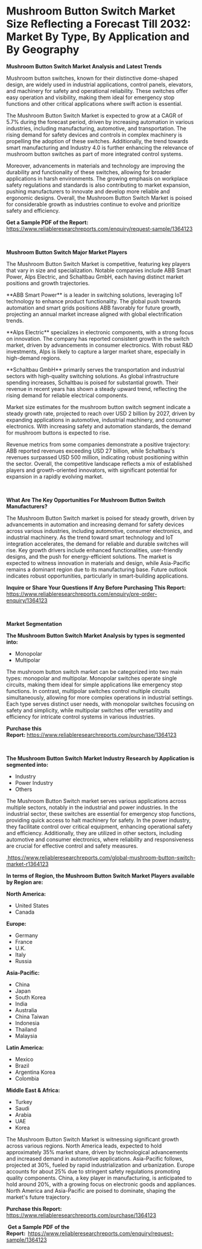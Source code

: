 <p><h1>Mushroom Button Switch Market Size Reflecting a Forecast Till 2032: Market By Type, By Application and By Geography</h1></p><p><strong>Mushroom Button Switch Market Analysis and Latest Trends</strong></p>
<p><p>Mushroom button switches, known for their distinctive dome-shaped design, are widely used in industrial applications, control panels, elevators, and machinery for safety and operational reliability. These switches offer easy operation and visibility, making them ideal for emergency stop functions and other critical applications where swift action is essential.</p><p>The Mushroom Button Switch Market is expected to grow at a CAGR of 5.7% during the forecast period, driven by increasing automation in various industries, including manufacturing, automotive, and transportation. The rising demand for safety devices and controls in complex machinery is propelling the adoption of these switches. Additionally, the trend towards smart manufacturing and Industry 4.0 is further enhancing the relevance of mushroom button switches as part of more integrated control systems.</p><p>Moreover, advancements in materials and technology are improving the durability and functionality of these switches, allowing for broader applications in harsh environments. The growing emphasis on workplace safety regulations and standards is also contributing to market expansion, pushing manufacturers to innovate and develop more reliable and ergonomic designs. Overall, the Mushroom Button Switch Market is poised for considerable growth as industries continue to evolve and prioritize safety and efficiency.</p></p>
<p><strong>Get a Sample PDF of the Report:&nbsp;</strong> <a href="https://www.reliableresearchreports.com/enquiry/request-sample/1364123?utm_campaign=3225&utm_medium=2&utm_source=Github&utm_content=ia&utm_term=16042025&utm_id=mushroom-button-switch">https://www.reliableresearchreports.com/enquiry/request-sample/1364123</a></p>
<p>&nbsp;</p>
<p><strong>Mushroom Button Switch Major Market Players</strong></p>
<p><p>The Mushroom Button Switch Market is competitive, featuring key players that vary in size and specialization. Notable companies include ABB Smart Power, Alps Electric, and Schaltbau GmbH, each having distinct market positions and growth trajectories.</p><p>**ABB Smart Power** is a leader in switching solutions, leveraging IoT technology to enhance product functionality. The global push towards automation and smart grids positions ABB favorably for future growth, projecting an annual market increase aligned with global electrification trends.</p><p>**Alps Electric** specializes in electronic components, with a strong focus on innovation. The company has reported consistent growth in the switch market, driven by advancements in consumer electronics. With robust R&D investments, Alps is likely to capture a larger market share, especially in high-demand regions.</p><p>**Schaltbau GmbH** primarily serves the transportation and industrial sectors with high-quality switching solutions. As global infrastructure spending increases, Schaltbau is poised for substantial growth. Their revenue in recent years has shown a steady upward trend, reflecting the rising demand for reliable electrical components.</p><p>Market size estimates for the mushroom button switch segment indicate a steady growth rate, projected to reach over USD 2 billion by 2027, driven by expanding applications in automotive, industrial machinery, and consumer electronics. With increasing safety and automation standards, the demand for mushroom buttons is expected to rise.</p><p>Revenue metrics from some companies demonstrate a positive trajectory: ABB reported revenues exceeding USD 27 billion, while Schaltbau's revenues surpassed USD 500 million, indicating robust positioning within the sector. Overall, the competitive landscape reflects a mix of established players and growth-oriented innovators, with significant potential for expansion in a rapidly evolving market.</p></p>
<p>&nbsp;</p>
<p><strong>What Are The Key Opportunities For Mushroom Button Switch Manufacturers?</strong></p>
<p><p>The Mushroom Button Switch market is poised for steady growth, driven by advancements in automation and increasing demand for safety devices across various industries, including automotive, consumer electronics, and industrial machinery. As the trend toward smart technology and IoT integration accelerates, the demand for reliable and durable switches will rise. Key growth drivers include enhanced functionalities, user-friendly designs, and the push for energy-efficient solutions. The market is expected to witness innovation in materials and design, while Asia-Pacific remains a dominant region due to its manufacturing base. Future outlook indicates robust opportunities, particularly in smart-building applications.</p></p>
<p><strong>Inquire or Share Your Questions If Any Before Purchasing This Report:</strong> <a href="https://www.reliableresearchreports.com/enquiry/pre-order-enquiry/1364123?utm_campaign=3225&utm_medium=2&utm_source=Github&utm_content=ia&utm_term=16042025&utm_id=mushroom-button-switch">https://www.reliableresearchreports.com/enquiry/pre-order-enquiry/1364123</a></p>
<p>&nbsp;</p>
<p><strong>Market Segmentation</strong></p>
<p><strong>The Mushroom Button Switch Market Analysis by types is segmented into:</strong></p>
<p><ul><li>Monopolar</li><li>Multipolar</li></ul></p>
<p><p>The mushroom button switch market can be categorized into two main types: monopolar and multipolar. Monopolar switches operate single circuits, making them ideal for simple applications like emergency stop functions. In contrast, multipolar switches control multiple circuits simultaneously, allowing for more complex operations in industrial settings. Each type serves distinct user needs, with monopolar switches focusing on safety and simplicity, while multipolar switches offer versatility and efficiency for intricate control systems in various industries.</p></p>
<p><strong>Purchase this Report:&nbsp;</strong><a href="https://www.reliableresearchreports.com/purchase/1364123?utm_campaign=3225&utm_medium=2&utm_source=Github&utm_content=ia&utm_term=16042025&utm_id=mushroom-button-switch">https://www.reliableresearchreports.com/purchase/1364123</a></p>
<p>&nbsp;</p>
<p><strong>The Mushroom Button Switch Market Industry Research by Application is segmented into:</strong></p>
<p><ul><li>Industry</li><li>Power Industry</li><li>Others</li></ul></p>
<p><p>The Mushroom Button Switch market serves various applications across multiple sectors, notably in the industrial and power industries. In the industrial sector, these switches are essential for emergency stop functions, providing quick access to halt machinery for safety. In the power industry, they facilitate control over critical equipment, enhancing operational safety and efficiency. Additionally, they are utilized in other sectors, including automotive and consumer electronics, where reliability and responsiveness are crucial for effective control and safety measures.</p></p>
<p><a href="https://www.reliableresearchreports.com/global-mushroom-button-switch-market-r1364123?utm_campaign=3225&utm_medium=2&utm_source=Github&utm_content=ia&utm_term=16042025&utm_id=mushroom-button-switch">&nbsp;https://www.reliableresearchreports.com/global-mushroom-button-switch-market-r1364123</a></p>
<p><strong>In terms of Region, the Mushroom Button Switch Market Players available by Region are:</strong></p>
<p>
    <p> <strong> North America: </strong>
        <ul>
            <li>United States</li>
            <li>Canada</li>
        </ul>
        </p> 
    <p> <strong> Europe: </strong>
        <ul>
            <li>Germany</li>
            <li>France</li>
            <li>U.K.</li>
            <li>Italy</li>
            <li>Russia</li>
        </ul>
        </p> 
    <p> <strong> Asia-Pacific: </strong>
        <ul>
            <li>China</li>
            <li>Japan</li>
            <li>South Korea</li>
            <li>India</li>
            <li>Australia</li>
            <li>China Taiwan</li>
            <li>Indonesia</li>
            <li>Thailand</li>
            <li>Malaysia</li>
        </ul>
        </p> 
    <p> <strong> Latin America: </strong>
        <ul>
            <li>Mexico</li>
            <li>Brazil</li>
            <li>Argentina Korea</li>
            <li>Colombia</li>
        </ul>
        </p> 
    <p> <strong> Middle East & Africa: </strong>
        <ul>
            <li>Turkey</li>
            <li>Saudi</li>
            <li>Arabia</li>
            <li>UAE</li>
            <li>Korea</li>
        </ul>
    </p>
    </p>
<p><p>The Mushroom Button Switch Market is witnessing significant growth across various regions. North America leads, expected to hold approximately 35% market share, driven by technological advancements and increased demand in automotive applications. Asia-Pacific follows, projected at 30%, fueled by rapid industrialization and urbanization. Europe accounts for about 25% due to stringent safety regulations promoting quality components. China, a key player in manufacturing, is anticipated to hold around 20%, with a growing focus on electronic goods and appliances. North America and Asia-Pacific are poised to dominate, shaping the market's future trajectory.</p></p>
<p><strong>Purchase this Report: </strong><a href="https://www.reliableresearchreports.com/purchase/1364123?utm_campaign=3225&utm_medium=2&utm_source=Github&utm_content=ia&utm_term=16042025&utm_id=mushroom-button-switch">https://www.reliableresearchreports.com/purchase/1364123</a></p>
<p>&nbsp;<strong>Get a Sample PDF of the Report:&nbsp;&nbsp;</strong><a href="https://www.reliableresearchreports.com/enquiry/request-sample/1364123?utm_campaign=3225&utm_medium=2&utm_source=Github&utm_content=ia&utm_term=16042025&utm_id=mushroom-button-switch">https://www.reliableresearchreports.com/enquiry/request-sample/1364123</a></p>
<p><strong></strong></p>
<p><p></p><p></p><p></p></p>